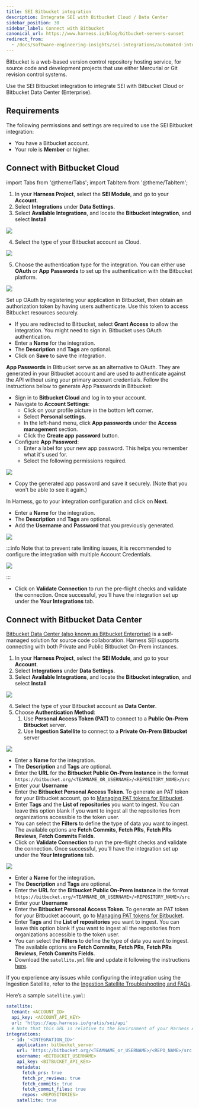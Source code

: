 ```yaml
---
title: SEI Bitbucket integration
description: Integrate SEI with Bitbucket Cloud / Data Center
sidebar_position: 30
sidebar_label: Connect with Bitbucket
canonical_url: https://www.harness.io/blog/bitbucket-servers-sunset
redirect_from:
  - /docs/software-engineering-insights/sei-integrations/automated-integrations/sei-integration-bitbucket
---
```


Bitbucket is a web-based version control repository hosting service, for source code and development projects that use either Mercurial or Git revision control systems.

Use the SEI Bitbucket integration to integrate SEI with Bitbucket Cloud or Bitbucket Data Center (Enterprise).

## Requirements

The following permissions and settings are required to use the SEI Bitbucket integration:

* You have a Bitbucket account.
* Your role is **Member** or higher.

## Connect with Bitbucket Cloud

import Tabs from '@theme/Tabs';
import TabItem from '@theme/TabItem';

1. In your **Harness Project**, select the **SEI Module**, and go to your **Account**.
2. Select **Integrations** under **Data Settings**.
3. Select **Available Integrations**, and locate the **Bitbucket integration**, and select **Install**

![](../static/bitbucket-1.png)

4. Select the type of your Bitbucket account as Cloud.

![](../static/bitbucket-2.png)

5. Choose the authentication type for the integration. You can either use **OAuth** or **App Passwords** to set up the authentication with the Bitbucket platform.

![](../static/bitbucket-3.png)

<Tabs>
  <TabItem value="oauth" label="Using OAuth" default>

Set up OAuth by registering your application in Bitbucket, then obtain an authorization token by having users authenticate. Use this token to access Bitbucket resources securely.

* If you are redirected to Bitbucket, select **Grant Access** to allow the integration. You might need to sign in. Bitbucket uses OAuth authentication.
* Enter a **Name** for the integration.
* The **Description** and **Tags** are optional.
* Click on **Save** to save the integration.

</TabItem>
  <TabItem value="app-password" label="Using App Password">

**App Passwords** in Bitbucket serve as an alternative to OAuth. They are generated in your Bitbucket account and are used to authenticate against the API without using your primary account credentials. Follow the instructions below to generate App Passwords in Bitbucket:

* Sign in to **Bitbucket Cloud** and log in to your account.
* Navigate to **Account Settings**:
  * Click on your profile picture in the bottom left corner.
  * Select **Personal settings**.
  * In the left-hand menu, click **App passwords** under the **Access management** section.
  * Click the **Create app password** button.
* Configure **App Password**:
  * Enter a label for your new app password. This helps you remember what it's used for.
  * Select the following permissions required.

![](../static/bitbucket-6.png)

* Copy the generated app password and save it securely. (Note that you won't be able to see it again.)

In Harness, go to your integration configuration and click on **Next**.

* Enter a **Name** for the integration.
* The **Description** and **Tags** are optional.
* Add the **Username** and **Password** that you previously generated.

![](../static/bitbucket-4.png)

:::info
Note that to prevent rate limiting issues, it is recommended to configure the integration with multiple Account Credentials.

![](../static/bitbucket-5.png)

:::

* Click on **Validate Connection** to run the pre-flight checks and validate the connection. Once successful, you'll have the integration set up under the **Your Integrations** tab.

</TabItem>
</Tabs>

## Connect with Bitbucket Data Center

[Bitbucket Data Center (also known as Bitbucket Enterprise)](https://www.atlassian.com/software/bitbucket/enterprise) is a self-managed solution for source code collaboration. Harness SEI supports connecting with both Private and Public Bitbucket On-Prem instances.

1. In your **Harness Project**, select the **SEI Module**, and go to your **Account**.
2. Select **Integrations** under **Data Settings**.
3. Select **Available Integrations**, and locate the **Bitbucket integration**, and select **Install**

![](../static/bitbucket-1.png)

4. Select the type of your Bitbucket account as **Data Center**.
5. Choose **Authentication Method**:
   1. Use **Personal Access Token (PAT)** to connect to a **Public On-Prem Bitbucket** server.
   2. Use **Ingestion Satellite** to connect to a **Private On-Prem Bitbucket** server

![](../static/bitbucket-7.png)


<Tabs>
  <TabItem value="pat" label="Using PAT" default>

* Enter a **Name** for the integration.
* The **Description** and **Tags** are optional.
* Enter the **URL** for the **Bitbucket Public On-Prem Instance** in the format `https://bitbucket.org/<TEAMNAME_OR_USERNAME>/<REPOSITORY_NAME>/src`
* Enter your **Username**
* Enter the **Bitbucket Personal Access Token**. To generate an PAT token for your Bitbucket account, go to [Managing PAT tokens for Bitbucket](https://support.atlassian.com/bitbucket-cloud/docs/create-a-repository-access-token/).
* Enter **Tags** and the **List of repositories** you want to ingest. You can leave this option blank if you want to ingest all the repositories from organizations accessible to the token user.
* You can select the **Filters** to define the type of data you want to ingest. The available options are **Fetch Commits**, **Fetch PRs**, **Fetch PRs Reviews**, **Fetch Commits Fields**.
* Click on **Validate Connection** to run the pre-flight checks and validate the connection. Once successful, you'll have the integration set up under the **Your Integrations** tab.

![](../static/bitbucket-8.png)

</TabItem>

  <TabItem value="satellite" label="Using Ingestion Satellite">

* Enter a **Name** for the integration.
* The **Description** and **Tags** are optional.
* Enter the **URL** for the **Bitbucket Public On-Prem Instance** in the format `https://bitbucket.org/<TEAMNAME_OR_USERNAME>/<REPOSITORY_NAME>/src`
* Enter your **Username**
* Enter the **Bitbucket Personal Access Token**. To generate an PAT token for your Bitbucket account, go to [Managing PAT tokens for Bitbucket](https://support.atlassian.com/bitbucket-cloud/docs/create-a-repository-access-token/).
* Enter **Tags** and the **List of repositories** you want to ingest. You can leave this option blank if you want to ingest all the repositories from organizations accessible to the token user.
* You can select the **Filters** to define the type of data you want to ingest. The available options are **Fetch Commits**, **Fetch PRs**, **Fetch PRs Reviews**, **Fetch Commits Fields**.
* Download the `satellite.yml` file and update it following the instructions [here](/docs/software-engineering-insights/sei-ingestion-satellite/satellite-overview).

If you experience any issues while configuring the integration using the Ingestion Satellite, refer to the [Ingestion Satellite Troubleshooting and FAQs](/docs/software-engineering-insights/sei-ingestion-satellite/satellite-troubleshooting-and-faqs).

Here’s a sample `satellite.yaml`:

```yaml
satellite:
  tenant: <ACCOUNT_ID>
  api_key: <ACCOUNT_API_KEY>
  url: 'https://app.harness.io/gratis/sei/api' 
  # Note that this URL is relative to the Environment of your Harness Account.
integrations:
  - id: '<INTEGRATION_ID>'
    application: bitbucket_server
    url: 'https://bitbucket.org/<TEAMNAME_or_USERNAME>/<REPO_NAME>/src'
    username: <BITBUCKET_USERNAME>
    api_key: <BITBUCKET_API_KEY>
    metadata:
      fetch_prs: true
      fetch_pr_reviews: true
      fetch_commits: true
      fetch_commit_files: true
      repos: <REPOSITORIES>
    satellite: true

```

</TabItem>
</Tabs>
